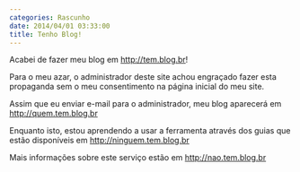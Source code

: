 ```yaml
---
categories: Rascunho
date: 2014/04/01 03:33:00
title: Tenho Blog!
---
```

Acabei de fazer meu blog em http://tem.blog.br!

Para o meu azar, o administrador deste site achou engraçado fazer esta
propaganda sem o meu consentimento na página inicial do meu site.

Assim que eu enviar e-mail para o administrador, meu blog aparecerá em
http://quem.tem.blog.br

Enquanto isto, estou aprendendo a usar a ferramenta através dos guias que
estão disponíveis em http://ninguem.tem.blog.br

Mais informações sobre este serviço estão em http://nao.tem.blog.br
